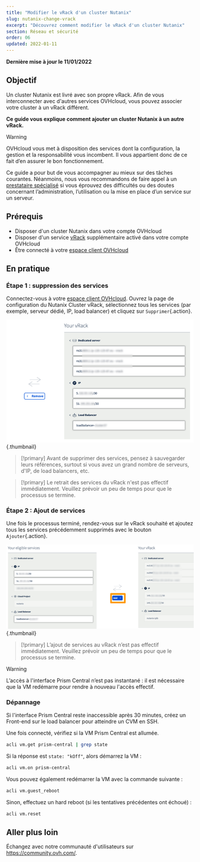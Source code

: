 ```yaml
---
title: "Modifier le vRack d'un cluster Nutanix"
slug: nutanix-change-vrack
excerpt: "Découvrez comment modifier le vRack d'un cluster Nutanix"
section: Réseau et sécurité
order: 06
updated: 2022-01-11
---
```


**Dernière mise à jour le 11/01/2022**

## Objectif

Un cluster Nutanix est livré avec son propre vRack. Afin de vous interconnecter avec d'autres services OVHcloud, vous pouvez associer votre cluster à un vRack différent.

**Ce guide vous explique comment ajouter un cluster Nutanix à un autre vRack.**

> [!warning]
> OVHcloud vous met à disposition des services dont la configuration, la gestion et la responsabilité vous incombent. Il vous appartient donc de ce fait d’en assurer le bon fonctionnement.
>
> Ce guide a pour but de vous accompagner au mieux sur des tâches courantes. Néanmoins, nous vous recommandons de faire appel à un [prestataire spécialisé](https://partner.ovhcloud.com/fr-ca/directory/) si vous éprouvez des difficultés ou des doutes concernant l’administration, l’utilisation ou la mise en place d’un service sur un serveur.
>

## Prérequis

- Disposer d'un cluster Nutanix dans votre compte OVHcloud
- Disposer d'un service [vRack](https://www.ovh.com/ca/fr/solutions/vrack/) supplémentaire activé dans votre compte OVHcloud
- Être connecté à votre [espace client OVHcloud](https://ca.ovh.com/auth/?action=gotomanager&from=https://www.ovh.com/ca/fr/&ovhSubsidiary=qc)

## En pratique

### Étape 1 : suppression des services

Connectez-vous à votre [espace client OVHcloud](https://ca.ovh.com/auth/?action=gotomanager&from=https://www.ovh.com/ca/fr/&ovhSubsidiary=qc). Ouvrez la page de configuration du Nutanix Cluster vRack, sélectionnez tous les services (par exemple, serveur dédié, IP, load balancer) et cliquez sur `Supprimer`{.action}.

![Remove Features](images/vrack-1.png){.thumbnail}

> [!primary]
> Avant de supprimer des services, pensez à sauvegarder leurs références, surtout si vous avez un grand nombre de serveurs, d'IP, de load balancers, etc.
>

> [!primary]
> Le retrait des services du vRack n'est pas effectif immédiatement. Veuillez prévoir un peu de temps pour que le processus se termine.
>

### Étape 2 : Ajout de services

Une fois le processus terminé, rendez-vous sur le vRack souhaité et ajoutez tous les services précédemment supprimés avec le bouton `Ajouter`{.action}.

![Add features new vRack](images/vrack-2.png){.thumbnail}

> [!primary]
> L’ajout de services au vRack n’est pas effectif immédiatement. Veuillez prévoir un peu de temps pour que le processus se termine.
>

> [!warning]
> L’accès à l'interface Prism Central n’est pas instantané : il est nécessaire que la VM redémarre pour rendre à nouveau l'accès effectif.
>

### Dépannage

Si l'interface Prism Central reste inaccessible après 30 minutes, créez un Front-end sur le load balancer pour atteindre un CVM en SSH.

Une fois connecté, vérifiez si la VM Prism Central est allumée.

```bash
acli vm.get prism-central | grep state
```

Si la réponse est `state: "kOff"`, alors démarrez la VM :

```bash
acli vm.on prism-central
```

Vous pouvez également redémarrer la VM avec la commande suivante :

```bash
acli vm.guest_reboot
```

Sinon, effectuez un hard reboot (si les tentatives précédentes ont échoué) :

```bash
acli vm.reset
```

## Aller plus loin

Échangez avec notre communauté d'utilisateurs sur <https://community.ovh.com/>.
